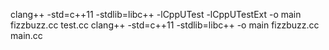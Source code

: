 clang++ -std=c++11 -stdlib=libc++ -lCppUTest -lCppUTestExt -o main fizzbuzz.cc test.cc
clang++ -std=c++11 -stdlib=libc++ -o main fizzbuzz.cc main.cc
